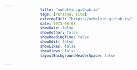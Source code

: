 ---
                title: "muhalvin.github.io"
                tags: [Personal site]
                externalUrl: "https://muhalvin.github.io/"
                date: 9973-08-08
                showDate: false
                showAuthor: false
                showReadingTime: false
                showEdit: false
                showLikes: false
                showViews: false
                layoutBackgroundHeaderSpace: false
                ---

